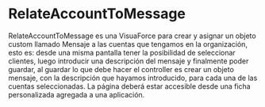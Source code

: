 # RelateAccountToMessage

 RelateAccountToMessage es una VisuaForce para crear y asignar un objeto custom llamado Mensaje a las cuentas que tengamos en la organización, esto es: desde una misma pantalla tener la posibilidad de seleccionar clientes, luego introducir una descripción del mensaje y finalmente poder guardar, al guardar lo que debe hacer el controller es crear un objeto mensaje, con la descripción que hayamos introducido, para cada una de las cuentas seleccionadas. La página deberá estar accesible desde una ficha personalizada agregada a una aplicación.
